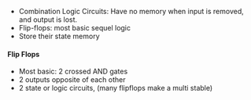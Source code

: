 - Combination Logic Circuits: Have no memory when input is removed, and output is lost.
- Flip-flops: most basic sequel logic
- Store their state memory
#### Flip Flops
- Most basic: 2 crossed AND gates
- 2 outputs opposite of each other
- 2 state or logic circuits, (many flipflops make a multi stable)